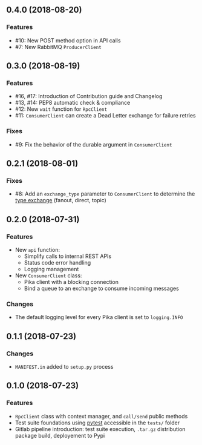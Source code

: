 ## 0.4.0 (2018-08-20)

### Features

* #10: New POST method option in API calls
* #7: New RabbitMQ `ProducerClient`

## 0.3.0 (2018-08-19)

### Features

* #16, #17: Introduction of Contribution guide and Changelog
* #13, #14: PEP8 automatic check & compliance
* #12: New `wait` function for `RpcClient`
* #11: `ConsumerClient` can create a Dead Letter exchange for failure retries

### Fixes

* #9: Fix the behavior of the durable argument in `ConsumerClient`

## 0.2.1 (2018-08-01)

### Fixes

* #8: Add an `exchange_type` parameter to `ConsumerClient` to determine the [type exchange](https://www.rabbitmq.com/tutorials/tutorial-four-python.html) (fanout, direct, topic)

## 0.2.0 (2018-07-31)

### Features

* New `api` function: 
  * Simplify calls to internal REST APIs
  * Status code error handling
  * Logging management
* New `ConsumerClient` class: 
  * Pika client with a blocking connection
  * Bind a queue to an exchange to consume incoming messages

### Changes

*  The default logging level for every Pika client is set to `logging.INFO`

## 0.1.1 (2018-07-23)

### Changes

* `MANIFEST.in` added to `setup.py` process

## 0.1.0 (2018-07-23)

### Features

* `RpcClient` class with context manager, and `call/send` public methods 
* Test suite foundations using [pytest](https://docs.pytest.org/en/latest/) accessible in the `tests/` folder
* Gitlab pipeline introduction: test suite execution, `.tar.gz` distribution package build, deployement to Pypi